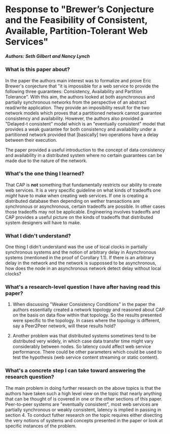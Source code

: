 # Response to "Brewer’s Conjecture and the Feasibility of Consistent, Available, Partition-Tolerant Web Services"

##### Authors: Seth Gilbert and Nancy Lynch


### What is this paper about?
In the paper the authors main interest was to formalize and prove Eric Brewer's conjecture that "it is impossible for a web service to provide the following three guarantees: Consistency, Availability and Partition Tolerance". With this aim, the authors looked at both asynchronous and partially synchronous networks from the perspective of an abstract read/write application. They provide an imposibility result for the two network models which proves that a partitioned network cannot guarantee consistency and availability. However, the authors also provided a "Delayed-t consistent" model which is an "eventually consistent" model that provides a weak guarantee for both consistency and availability under a partitioned network provided that [basically] two operations have a delay between their execution. 

The paper provided a useful introduction to the concept of data consistency and availability in a distributed system where no certain guarantees can be made due to the nature of the network.  

### What's the one thing I learned?

That CAP is **not** something that fundamentally restricts our ability to create web services. It is a very specific guideline on what kinds of tradeoffs one _might_ have to make when creating web services. If one is creating a distributed database then depending on wether transactions are synchronous or asynchronous, certain tradeoffs are possible. In other cases those tradeoffs may not be applicable. Engineering involves tradeoffs and CAP provides a useful picture on the kinds of tradeoffs that distributed system designers will have to make.

### What I didn't understand?

One thing I didn't understand was the use of local clocks in partially synchronous systems and the notion of arbitrary delay in Asynchronous systems (mentioned in the proof of Corollary 1.1). If there is an arbitrary delay in the network and the network is suppossed to be asynchronous, how does the node in an asynchronous network detect delay without local clocks? 

### What's a research-level question I have after having read this paper?

1. When discussing "Weaker Consistency Conditions" in the paper the authors essentially created a network topology and reasoned about CAP on the basis on data flow within that topology. So the results presented were specific to the topology. In cases where the topology is different, say a Peer2Peer network, will these results hold? 

2. Another problem was that distributed systems sometimes tend to be distributed very widely, in which case data transfer time might vary considerably between nodes. So latency could affect web service performance. There could be other parameters which could be used to test the hypothesis (web service content streaming or static content).

### What's a concrete step I can take toward answering the research question?

The main problem in doing further research on the above topics is that the authors have taken such a high level view on the topic that nearly anything that can be thought of is covered in one or the other sections of this paper. Peer-to-peer systems are "eventually consistent", most web services are partially synchronous or weakly consistent, latency is implied in passing in section 4. To conduct futher research on the topic requires either disecting the very notions of systems and concepts presented in the paper or look at specific instances of the problem.
